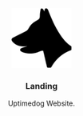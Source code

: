 <p align="center">
    <img alt="Uptimedog Logo" src="/public/logo.png?v=0.1.1" height="120" />
    <h3 align="center">Landing</h3>
    <p align="center">Uptimedog Website.</p>
</p>
